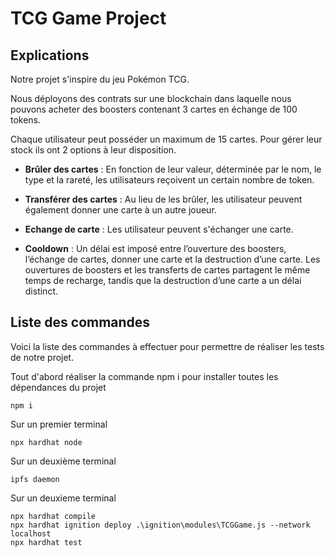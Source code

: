 # TCG Game Project

## Explications

Notre projet s'inspire du jeu Pokémon TCG. 

Nous déployons des contrats sur une blockchain dans laquelle nous pouvons acheter des boosters contenant 3 cartes en échange de 100 tokens. 

Chaque utilisateur peut posséder un maximum de 15 cartes. Pour gérer leur stock ils ont 2 options à leur disposition. 

- **Brûler des cartes** : En fonction de leur valeur, déterminée par le nom, le type et la rareté, les utilisateurs reçoivent un certain nombre de token. 

- **Transférer des cartes** : Au lieu de les brûler, les utilisateur peuvent également donner une carte à un autre joueur.

- **Echange de carte** : Les utilisateur peuvent s'échanger une carte.

- **Cooldown** : Un délai est imposé entre l’ouverture des boosters, l’échange de cartes, donner une carte et la destruction d’une carte. Les ouvertures de boosters et les transferts de cartes partagent le même temps de recharge, tandis que la destruction d’une carte a un délai distinct.

## Liste des commandes

Voici la liste des commandes à effectuer pour permettre de réaliser les tests de notre projet.

Tout d'abord réaliser la commande npm i pour installer toutes les dépendances du projet

```shell 
npm i 
```

Sur un premier terminal
```shell
npx hardhat node
```

Sur un deuxième terminal 
```shell
ipfs daemon
```

Sur un deuxieme terminal
```shell 
npx hardhat compile
npx hardhat ignition deploy .\ignition\modules\TCGGame.js --network localhost
npx hardhat test
```